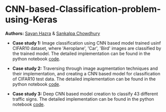 # CNN-based-Classification-problem-using-Keras

**Authors:** [Sayan Hazra](https://github.com/sayan0506) & [Sankalpa Chowdhury](https://github.com/sankalpachowdhury)

* **Case study 1:** Image classification using CNN based model trained usinf CIFAR10 dataset, where 'Aeroplane', 'Car', 'Bird' images are classified by the trained model. The detailed implementation can be found in the python notebook [code](https://github.com/sayan0506/CNN-based-Case-Studies-using-Keras/blob/master/Image_Classification_with_CNNs_using_Keras_on_CIFAR10.ipynb).

* **Case study 2:** Traversing through image augmentation techniques and their implementation, and creating a CNN based model for classification of CIFAR10 test data. The detailed implementation can be found in the python notebook [code](https://github.com/sayan0506/CNN-based-Case-Studies-using-Keras/blob/master/Image_Data_Augmentation_with_Keras_Complete.ipynb).

* **Case study 3:** Deep CNN based model creation to classify 43 different traffic signs. The detailed implementation can be found in the python notebook [code](https://github.com/sayan0506/CNN-based-Case-Studies-using-Keras/blob/master/Deep_Learning_For_Traffic_Sign_Classification.ipynb).
